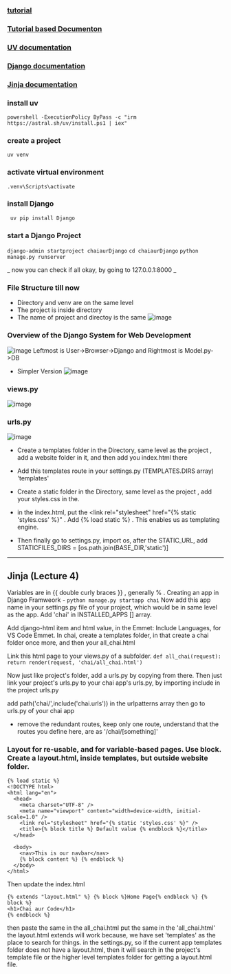 ### [tutorial](https://www.youtube.com/playlist?list=PLu71SKxNbfoDOf-6vAcKmazT92uLnWAgy)

### [Tutorial based Documenton](https://docs.chaicode.com/youtube/chai-aur-django/welcome)

### [UV documentation](https://docs.astral.sh/uv/pip/environments/)
### [Django documentation](https://docs.djangoproject.com/en/5.2/)
### [Jinja documentation](https://jinja.palletsprojects.com/en/stable/)

### install uv
`powershell -ExecutionPolicy ByPass -c "irm https://astral.sh/uv/install.ps1 | iex"`

### create a project
`uv venv`

### activate virtual environment
`.venv\Scripts\activate`

### install Django
` uv pip install Django`

### start a Django Project
`django-admin startproject chaiaurDjango`
`cd chaiaurDjango`
`python manage.py runserver`

_ now you can check if all okay, by going to 127.0.0.1:8000 _

### File Structure till now
- Directory and venv are on the same level
- The project is inside directory
- The name of project and directoy is the same
![image](https://github.com/user-attachments/assets/ad0ff4af-e8d0-40da-8962-a0536347dffc)

### Overview of the Django System for Web Development
![image](https://github.com/user-attachments/assets/415b917e-13ca-4005-b9ae-7973437b073b)
Leftmost is User->Browser->Django and Rightmost is Model.py->DB

- Simpler Version ![image](https://github.com/user-attachments/assets/7658dc98-0c61-4d6b-8959-aa3af66b6e11)

### views.py

![image](https://github.com/user-attachments/assets/b516c91f-c5d9-4386-909e-6f92916c99dc)

### urls.py

![image](https://github.com/user-attachments/assets/2d893f2e-b203-485a-9cbc-488e21f72bdf)

- Create a templates folder in the Directory, same level as the project , add a website folder in it, and then add you index.html there
- Add this templates route in your settings.py (TEMPLATES.DIRS array) 'templates'

- Create a static folder in the Directory, same level as the project , add your styles.css in the.
- in the index.html, put the <link rel="stylesheet" href="{% static 'styles.css' %}" . Add {% load static %} . This enables us as templating engine.
-  Then finally go to settings.py, import os, after the STATIC_URL, add STATICFILES_DIRS = [os.path.join(BASE_DIR,'static')]

---

## Jinja (Lecture 4)

Variables are in {{ double curly braces }} , generally % .
Creating an app in Django Framweork - 
` python manage.py startapp chai `
Now add this app name in your settings.py file of your project, which would be in same level as the app. Add 'chai' in INSTALLED_APPS [] array.

Add django-html item and html value, in the Emmet: Include Languages, for VS Code Emmet.
In chai, create a templates folder, in that create a chai folder once more, and then your all_chai.html

Link this html page to your views.py of a subfolder. 
`def all_chai(request):
    return render(request, 'chai/all_chai.html') `

Now just like project's folder, add a urls.py by copying from there.
Then just link your project's urls.py to your chai app's urls.py, by importing include in the project urls.py

add path('chai/',include('chai.urls')) in the urlpatterns array then go to urls.py of your chai app
- remove the redundant routes, keep only one route, understand that the routes you define here, are as '/chai/[something]'

### Layout for re-usable, and for variable-based pages. Use block. Create a layout.html, inside templates, but outside website folder.

```
{% load static %}
<!DOCTYPE html>
<html lang="en">
  <head>
    <meta charset="UTF-8" />
    <meta name="viewport" content="width=device-width, initial-scale=1.0" />
    <link rel="stylesheet" href="{% static 'styles.css' %}" />
    <title>{% block title %} Default value {% endblock %}</title>
  </head>

  <body>
    <nav>This is our navbar</nav>
    {% block content %} {% endblock %}
  </body>
</html>
```

Then update the index.html

```
{% extends "layout.html" %} {% block %}Home Page{% endblock %} {% block %}
<h1>Chai aur Code</h1>
{% endblock %}
```

then paste the same in the all_chai.html
put the same in the 'all_chai.html'
the layout.html extends will work because, we have set 'templates' as the place to search for things. in the settings.py, so if the current app templates folder does not have a layout.html, then it will search in the project's template file or the higher level templates folder for getting a layout.html file.



